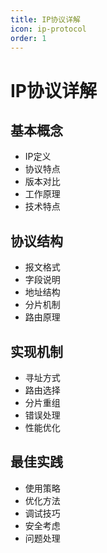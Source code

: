 ```yaml
---
title: IP协议详解
icon: ip-protocol
order: 1
---
```


# IP协议详解

## 基本概念
- IP定义
- 协议特点
- 版本对比
- 工作原理
- 技术特点

## 协议结构
- 报文格式
- 字段说明
- 地址结构
- 分片机制
- 路由原理

## 实现机制
- 寻址方式
- 路由选择
- 分片重组
- 错误处理
- 性能优化

## 最佳实践
- 使用策略
- 优化方法
- 调试技巧
- 安全考虑
- 问题处理
